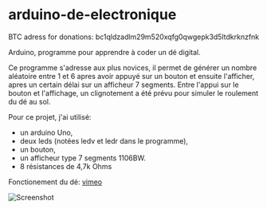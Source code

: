 # arduino-de-electronique  
BTC adress for donations: bc1qldzadlm29m520xqfg0qwgepk3d5ltdkrknzfnk  

Arduino, programme pour apprendre à coder un dé digital.

Ce programme s'adresse aux plus novices, il permet de générer un nombre aléatoire entre 1 et 6 apres avoir appuyé sur un bouton et ensuite l'afficher, apres un certain délai sur un afficheur 7 segments. Entre l'appui sur le bouton et l'affichage, un clignotement a été prévu pour simuler le roulement du dé au sol. 

Pour ce projet, j'ai utilisé:
- un arduino Uno,
- deux leds (notées ledv et ledr dans le programme),
- un bouton,
- un afficheur type 7 segments 1106BW.
- 8 résistances de 4,7k Ohms

Fonctionement du dé:
[vimeo](https://player.vimeo.com/video/1079563685?h=a48b0efd05&amp;title=0&amp)

![Screenshot](IMG_20200630_115815.jpg)
